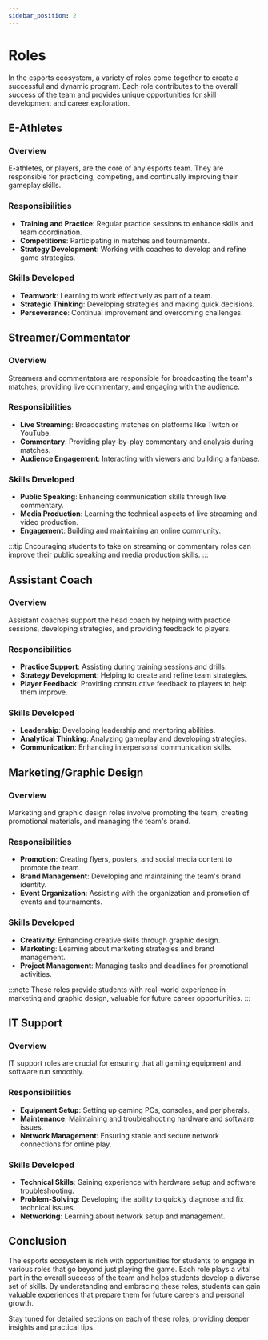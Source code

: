 ```yaml
---
sidebar_position: 2
---
```


# Roles

In the esports ecosystem, a variety of roles come together to create a successful and dynamic program. Each role contributes to the overall success of the team and provides unique opportunities for skill development and career exploration.

## E-Athletes

### Overview

E-athletes, or players, are the core of any esports team. They are responsible for practicing, competing, and continually improving their gameplay skills.

### Responsibilities

- **Training and Practice**: Regular practice sessions to enhance skills and team coordination.
- **Competitions**: Participating in matches and tournaments.
- **Strategy Development**: Working with coaches to develop and refine game strategies.

### Skills Developed

- **Teamwork**: Learning to work effectively as part of a team.
- **Strategic Thinking**: Developing strategies and making quick decisions.
- **Perseverance**: Continual improvement and overcoming challenges.

## Streamer/Commentator

### Overview

Streamers and commentators are responsible for broadcasting the team's matches, providing live commentary, and engaging with the audience.

### Responsibilities

- **Live Streaming**: Broadcasting matches on platforms like Twitch or YouTube.
- **Commentary**: Providing play-by-play commentary and analysis during matches.
- **Audience Engagement**: Interacting with viewers and building a fanbase.

### Skills Developed

- **Public Speaking**: Enhancing communication skills through live commentary.
- **Media Production**: Learning the technical aspects of live streaming and video production.
- **Engagement**: Building and maintaining an online community.

:::tip
Encouraging students to take on streaming or commentary roles can improve their public speaking and media production skills.
:::

## Assistant Coach

### Overview

Assistant coaches support the head coach by helping with practice sessions, developing strategies, and providing feedback to players.

### Responsibilities

- **Practice Support**: Assisting during training sessions and drills.
- **Strategy Development**: Helping to create and refine team strategies.
- **Player Feedback**: Providing constructive feedback to players to help them improve.

### Skills Developed

- **Leadership**: Developing leadership and mentoring abilities.
- **Analytical Thinking**: Analyzing gameplay and developing strategies.
- **Communication**: Enhancing interpersonal communication skills.

## Marketing/Graphic Design

### Overview

Marketing and graphic design roles involve promoting the team, creating promotional materials, and managing the team's brand.

### Responsibilities

- **Promotion**: Creating flyers, posters, and social media content to promote the team.
- **Brand Management**: Developing and maintaining the team's brand identity.
- **Event Organization**: Assisting with the organization and promotion of events and tournaments.

### Skills Developed

- **Creativity**: Enhancing creative skills through graphic design.
- **Marketing**: Learning about marketing strategies and brand management.
- **Project Management**: Managing tasks and deadlines for promotional activities.

:::note
These roles provide students with real-world experience in marketing and graphic design, valuable for future career opportunities.
:::

## IT Support

### Overview

IT support roles are crucial for ensuring that all gaming equipment and software run smoothly.

### Responsibilities

- **Equipment Setup**: Setting up gaming PCs, consoles, and peripherals.
- **Maintenance**: Maintaining and troubleshooting hardware and software issues.
- **Network Management**: Ensuring stable and secure network connections for online play.

### Skills Developed

- **Technical Skills**: Gaining experience with hardware setup and software troubleshooting.
- **Problem-Solving**: Developing the ability to quickly diagnose and fix technical issues.
- **Networking**: Learning about network setup and management.

## Conclusion

The esports ecosystem is rich with opportunities for students to engage in various roles that go beyond just playing the game. Each role plays a vital part in the overall success of the team and helps students develop a diverse set of skills. By understanding and embracing these roles, students can gain valuable experiences that prepare them for future careers and personal growth.

Stay tuned for detailed sections on each of these roles, providing deeper insights and practical tips.